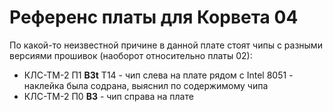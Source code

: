 # Референс платы для Корвета 04

По какой-то неизвестной причине в данной плате стоят чипы с разными версиями прошивок (наоборот относительно платы 02):
- КЛС-ТМ-2 П1 **B3t** T14 - чип слева на плате рядом с Intel 8051 - наклейка была содрана, выяснил по содержимому чипа
- КЛС-ТМ-2 П0 **B3** - чип справа на плате

